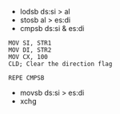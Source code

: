 - lodsb ds:si > al
- stosb al > es:di
- cmpsb ds:si & es:di  
```
MOV SI, STR1
MOV DI, STR2
MOV CX, 100
CLD; Clear the direction flag

REPE CMPSB
```
- movsb ds:si > es:di
- xchg 